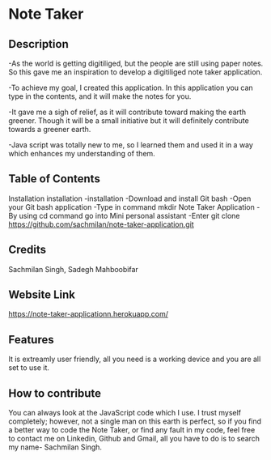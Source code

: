 # Note Taker

## Description

-As the world is getting digitiliged, but the people are still using paper notes. So this gave me an inspiration to develop a digitiliged note taker application.

-To achieve my goal, I created this application. In this application you can type in the contents, and it will make the notes for you.

-It gave me a sigh of relief, as it will contribute toward making the earth greener. Though it will be a small initiative but it will definitely contribute towards a greener earth.

-Java script was totally new to me, so I learned them and used it in a way which enhances my understanding of them.

## Table of Contents

Installation
installation
-installation
-Download and install Git bash
-Open your Git bash application
-Type in command mkdir Note Taker Application
-By using cd command go into Mini personal assistant
-Enter git clone https://github.com/sachmilan/note-taker-application.git

## Credits

Sachmilan Singh, Sadegh Mahboobifar

## Website Link

https://note-taker-applicationn.herokuapp.com/


## Features

It is extreamly user friendly, all you need is a working device and you are all set to use it. 

## How to contribute

You can always look at the JavaScript code which I use. I trust myself completely; however, not a single man on this earth is perfect, so if you find a better way to code the Note Taker, or find any fault in my code, feel free to contact me on Linkedin, Github and Gmail, all you have to do is to search my name- Sachmilan Singh.
